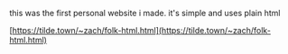 this was the first personal website i made. it's simple and uses plain html

[https://tilde.town/~zach/folk-html.html](https://tilde.town/~zach/folk-html.html)

